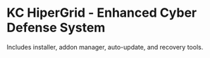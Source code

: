# KC HiperGrid - Enhanced Cyber Defense System
Includes installer, addon manager, auto-update, and recovery tools.
